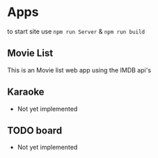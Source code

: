 # Apps

to start site use
`npm run Server` & `npm run build`

## Movie List

This is an Movie list web app using the IMDB api's

## Karaoke

- Not yet implemented

## TODO board

- Not yet implemented
